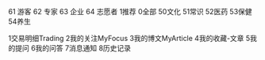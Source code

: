 
61 游客
62 专家
63 企业
64 志愿者
1推荐 0全部 50文化 51常识 52医药 53保健 54养生

1交易明细Trading 2我的关注MyFocus 3我的博文MyArticle 
4我的收藏-文章 5我的提问 6我的问答 7消息通知 8历史记录
